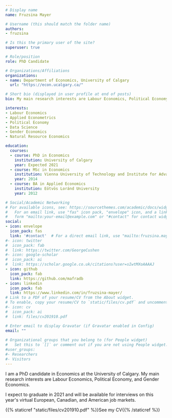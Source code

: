 ```yaml
---
# Display name
name: Fruzsina Mayer

# Username (this should match the folder name)
authors:
- fruzsina

# Is this the primary user of the site?
superuser: true

# Role/position
role: PhD Candidate

# Organizations/Affiliations
organizations:
- name: Department of Economics, University of Calgary
  url: "https://econ.ucalgary.ca/"

# Short bio (displayed in user profile at end of posts)
bio: My main research interests are Labour Economics, Political Economy, and Gender Economics.

interests:
- Labour Economics
- Applied Econometrics
- Political Economy
- Data Science
- Gender Economics
- Natural Resource Economics

education:
  courses:
  - course: PhD in Economics
    institution: University of Calgary
    year: Expected 2021
  - course: MSc in Economics
    institution: Vienna University of Technology and Institute for Advanced Studies
    year: 2014
  - course: BA in Applied Economics
    institution: Eötvös Loránd University
    year: 2012

# Social/Academic Networking
# For available icons, see: https://sourcethemes.com/academic/docs/widgets/#icons
#   For an email link, use "fas" icon pack, "envelope" icon, and a link in the
#   form "mailto:your-email@example.com" or "#contact" for contact widget.
social:
- icon: envelope
  icon_pack: fas
  link: '#contact'  # For a direct email link, use "mailto:fruzsina.mayer@ucalgary.ca".
#- icon: twitter
#  icon_pack: fab
#  link: https://twitter.com/GeorgeCushen
#- icon: google-scholar
#  icon_pack: ai
#  link: https://scholar.google.co.uk/citations?user=sIwtMXoAAAAJ
- icon: github
  icon_pack: fab
  link: https://github.com/mafradb
- icon: linkedin
  icon_pack: fab
  link: https://www.linkedin.com/in/fruzsina-mayer/
# Link to a PDF of your resume/CV from the About widget.
# To enable, copy your resume/CV to `static/files/cv.pdf` and uncomment the lines below.
#- icon: cv
#  icon_pack: ai
#  link: files/cv201910.pdf

# Enter email to display Gravatar (if Gravatar enabled in Config)
email: ""
  
# Organizational groups that you belong to (for People widget)
#   Set this to `[]` or comment out if you are not using People widget.
#user_groups:
#- Researchers
#- Visitors
---
```


I am a PhD candidate in Economics at the University of Calgary. My main research interests are Labour Economics, Political Economy, and Gender Economics.

I expect to graduate in 2021 and will be available for interviews on this year's virtual European, Canadian, and American job markets.

{{% staticref "static/files/cv201910.pdf" %}}See my CV{{% /staticref %}}